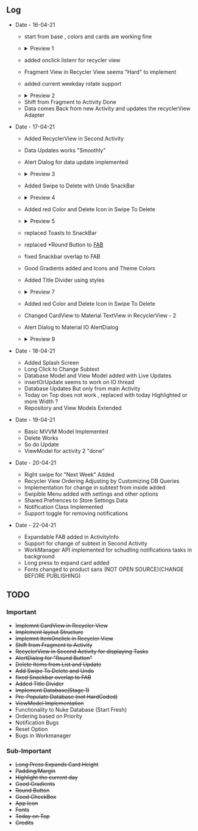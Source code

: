 
## Log
- Date - 16-04-21
	- start from base , colors and cards are working fine
	- <details><summary>Preview 1</summary>

		[![prototype 1](/app_images/preview_v_1.png "prototype 1")](/app_images/preview_v_1.png "prototype 1")

	</details>

	- added onclick listenr for recycler view
	- Fragment View in Recycler View seems "Hard" to implement 
	- added current weekday rotate support
	- <details><summary>Preview 2</summary>

		[![prototype 2](/app_images/preview_v_2.png "prototype 2")](/app_images/preview_v_2.png "prototype 2")

	</details>
	
	- Shift from Fragment to Activity Done
	- Data comes Back from new Activity and updates the recyclerView Adapter

- Date - 17-04-21
	- Added RecyclerView in Second Activity
	- Data Updates works "Smoothly"
	- Alert Dialog for data update implemented
	- <details><summary>Preview 3</summary>

		[![prototype 3](/app_images/preview_v_3.png "prototype 3")](/app_images/preview_v_3.png "prototype 3")

	</details>
	
	- Added Swipe to Delete with Undo SnackBar
	- <details><summary>Preview 4</summary>

		[![prototype 4](/app_images/preview_v_4.png "prototype 4")](/app_images/preview_v_4.png "prototype 4")

	</details>
	
	- Added red Color and Delete Icon in Swipe To Delete
	- <details><summary>Preview 5</summary>

		[![prototype 5](/app_images/preview_v_5.png "prototype 5")](/app_images/preview_v_5.png "prototype 5")

	</details>
	
	- replaced Toasts to SnackBar 
	- replaced *Round Button to [FAB](https://material.io/develop/android/components/floating-action-button)
	- fixed Snackbar overlap to FAB
	- Good Gradients added and Icons and Theme Colors
	- Added Title Divider using styles
	- <details><summary>Preview 7</summary>

		[![prototype 7](/app_images/preview_v_7.png "prototype 7")](/app_images/preview_v_7.png "prototype 7")

	</details>
	
	- Added red Color and Delete Icon in Swipe To Delete
	- Changed CardView to Material TextView in RecyclerView - 2
	- Alert Dialog to Material IO AlertDialog
	- <details><summary>Preview 9</summary>

		[![prototype 9](/app_images/preview_v_9.png "prototype 9")](/app_images/preview_v_9.png "prototype 9")

	</details>

- Date - 18-04-21
	- Added Splash Screen
	- Long Click to Change Subtext
	- Database Model and View Model added with Live Updates
	- insertOrUpdate seems to work on IO thread
	- Database Updates But only from main Activity
	- Today on Top does not work , replaced with today Highlighted or more Width ?
	- Repository and View Models Extended

- Date - 19-04-21
	- Basic MVVM Model Implemented
	- Delete Works
	- So do Update
	- ViewModel for activity 2 "done"

- Date - 20-04-21
	- Right swipe for "Next Week" Added
	- Recycler View Ordering Adjusting by Customizing DB Queries 
	- Implementation for change in subtext from inside added
	- Swipible Menu added with settings and other options
	- Shared Prefrences to Store Settings Data
	- Notification Class Implemented
	- Support toggle for removing notifications

- Date - 22-04-21
	- Expandable FAB added in ActivityInfo
	- Support for change of subtext in Second Activity
	- WorkManager API implemented for schudling notifications tasks in background
	- Long press to expand card added
	- Fonts changed to product sans (NOT OPEN SOURCE)(CHANGE BEFORE PUBLISHING)


## TODO
### Important
-	~~Implemnt CardView in Recycler View~~
-	~~Implement layout Structure~~
-	~~Implemnt ItemOnclick in Recycler View~~
-	~~Shift from Fragment to Activity~~
-	~~RecyclerView in Second Activity for displaying Tasks~~
-	~~AlertDialog for "Round Button"~~
-	~~Delete Items from List and Update~~
-	~~Add Swipe To Delete and Undo~~
-	~~fixed Snackbar overlap to FAB~~
-	~~Added Title Divider~~
-	~~Implement Database(Stage 1)~~
-	~~Pre-Populate Database (not HardCoded)~~
-	~~ViewModel Implementation~~
-	Functionality to Nuke Database (Start Fresh)
-	Ordering based on Priority
-	Notification Bugs 
-	Reset Option
-	Bugs in Workmanager 

### Sub-Important
-	~~Long Press Expands Card Height~~
-	~~Padding/Margin~~ 
-	~~Highlight the current day~~
-	~~Good Gradients~~ 
-	~~Round Button~~
-	~~Good CheckBox~~
-	~~App Icon~~
-	~~Fonts~~
-	~~Today on Top~~
-	~~Credits~~
